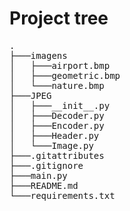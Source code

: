 # Project tree
<pre>
.
├───imagens
│   ├───airport.bmp
│   ├───geometric.bmp
│   └───nature.bmp
├───JPEG
│   ├───__init__.py
│   ├───Decoder.py
│   ├───Encoder.py
│   ├───Header.py
│   └───Image.py
├───.gitattributes
├───.gitignore
├───main.py
├───README.md
└───requirements.txt
<pre/>